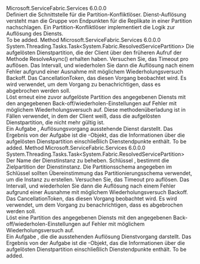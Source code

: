 <Type Name="IServicePartitionResolver" FullName="Microsoft.ServiceFabric.Services.Client.IServicePartitionResolver">
  <TypeSignature Language="C#" Value="public interface IServicePartitionResolver" />
  <TypeSignature Language="ILAsm" Value=".class public interface auto ansi abstract IServicePartitionResolver" />
  <TypeSignature Language="DocId" Value="T:Microsoft.ServiceFabric.Services.Client.IServicePartitionResolver" />
  <TypeSignature Language="VB.NET" Value="Public Interface IServicePartitionResolver" />
  <TypeSignature Language="F#" Value="type IServicePartitionResolver = interface" />
  <AssemblyInfo>
    <AssemblyName>Microsoft.ServiceFabric.Services</AssemblyName>
    <AssemblyVersion>6.0.0.0</AssemblyVersion>
  </AssemblyInfo>
  <Interfaces />
  <Docs>
    <summary>
      <para>
            Definiert die Schnittstelle für die Partition-Konfliktlöser.
            Dienst-Auflösung versteht man die Gruppe von Endpunkten für die Replikate in einer Partition nachschlagen. Ein Partition-Konfliktlöser implementiert die Logik zur Auflösung des Diensts.
            </para>
    </summary>
    <remarks>To be added.</remarks>
  </Docs>
  <Members>
    <Member MemberName="ResolveAsync">
      <MemberSignature Language="C#" Value="public System.Threading.Tasks.Task&lt;System.Fabric.ResolvedServicePartition&gt; ResolveAsync (System.Fabric.ResolvedServicePartition previousRsp, TimeSpan resolveTimeoutPerTry, TimeSpan maxRetryBackoffInterval, System.Threading.CancellationToken cancellationToken);" />
      <MemberSignature Language="ILAsm" Value=".method public hidebysig newslot virtual instance class System.Threading.Tasks.Task`1&lt;class System.Fabric.ResolvedServicePartition&gt; ResolveAsync(class System.Fabric.ResolvedServicePartition previousRsp, valuetype System.TimeSpan resolveTimeoutPerTry, valuetype System.TimeSpan maxRetryBackoffInterval, valuetype System.Threading.CancellationToken cancellationToken) cil managed" />
      <MemberSignature Language="DocId" Value="M:Microsoft.ServiceFabric.Services.Client.IServicePartitionResolver.ResolveAsync(System.Fabric.ResolvedServicePartition,System.TimeSpan,System.TimeSpan,System.Threading.CancellationToken)" />
      <MemberSignature Language="F#" Value="abstract member ResolveAsync : System.Fabric.ResolvedServicePartition * TimeSpan * TimeSpan * System.Threading.CancellationToken -&gt; System.Threading.Tasks.Task&lt;System.Fabric.ResolvedServicePartition&gt;" Usage="iServicePartitionResolver.ResolveAsync (previousRsp, resolveTimeoutPerTry, maxRetryBackoffInterval, cancellationToken)" />
      <MemberType>Method</MemberType>
      <AssemblyInfo>
        <AssemblyName>Microsoft.ServiceFabric.Services</AssemblyName>
        <AssemblyVersion>6.0.0.0</AssemblyVersion>
      </AssemblyInfo>
      <ReturnValue>
        <ReturnType>System.Threading.Tasks.Task&lt;System.Fabric.ResolvedServicePartition&gt;</ReturnType>
      </ReturnValue>
      <Parameters>
        <Parameter Name="previousRsp" Type="System.Fabric.ResolvedServicePartition" />
        <Parameter Name="resolveTimeoutPerTry" Type="System.TimeSpan" />
        <Parameter Name="maxRetryBackoffInterval" Type="System.TimeSpan" />
        <Parameter Name="cancellationToken" Type="System.Threading.CancellationToken" />
      </Parameters>
      <Docs>
        <param name="previousRsp">Die aufgelösten Dienstpartition, die der Client über den früheren Aufruf der Methode ResolveAsync() erhalten haben.</param>
        <param name="resolveTimeoutPerTry">Versuchen Sie, das Timeout pro auflösen.</param>
        <param name="maxRetryBackoffInterval">
            Das Intervall, und wiederholen Sie dann die Auflösung nach einem Fehler aufgrund einer Ausnahme mit möglichem Wiederholungsversuch Backoff.
            </param>
        <param name="cancellationToken">
          <para>
            Das CancellationToken, das diesen Vorgang beobachtet wird. Es wird verwendet, um dem Vorgang zu benachrichtigen, dass es abgebrochen werden soll.
            </para>
        </param>
        <summary>
          <para>
            Löst erneut eine zuvor aufgelöste Partition des angegebenen Diensts mit den angegebenen Back-off/wiederholen-Einstellungen auf Fehler mit möglichem Wiederholungsversuch auf. Diese methodenüberladung ist in Fällen verwendet, in dem der Client weiß, dass die aufgelösten Dienstpartition, die nicht mehr gültig ist.
            </para>
        </summary>
        <returns>
            Ein <see cref="T:System.Threading.Tasks.Task">Aufgabe</see> , Auflösungsvorgang ausstehende Dienst darstellt. Das Ergebnis von der Aufgabe ist die <see cref="T:System.Fabric.ResolvedServicePartition" /> -Objekt, das die Informationen über die aufgelösten Dienstpartition einschließlich Dienstendpunkte enthält.
            </returns>
        <remarks>To be added.</remarks>
      </Docs>
    </Member>
    <Member MemberName="ResolveAsync">
      <MemberSignature Language="C#" Value="public System.Threading.Tasks.Task&lt;System.Fabric.ResolvedServicePartition&gt; ResolveAsync (Uri serviceUri, Microsoft.ServiceFabric.Services.Client.ServicePartitionKey partitionKey, TimeSpan resolveTimeoutPerTry, TimeSpan maxRetryBackoffInterval, System.Threading.CancellationToken cancellationToken);" />
      <MemberSignature Language="ILAsm" Value=".method public hidebysig newslot virtual instance class System.Threading.Tasks.Task`1&lt;class System.Fabric.ResolvedServicePartition&gt; ResolveAsync(class System.Uri serviceUri, class Microsoft.ServiceFabric.Services.Client.ServicePartitionKey partitionKey, valuetype System.TimeSpan resolveTimeoutPerTry, valuetype System.TimeSpan maxRetryBackoffInterval, valuetype System.Threading.CancellationToken cancellationToken) cil managed" />
      <MemberSignature Language="DocId" Value="M:Microsoft.ServiceFabric.Services.Client.IServicePartitionResolver.ResolveAsync(System.Uri,Microsoft.ServiceFabric.Services.Client.ServicePartitionKey,System.TimeSpan,System.TimeSpan,System.Threading.CancellationToken)" />
      <MemberSignature Language="F#" Value="abstract member ResolveAsync : Uri * Microsoft.ServiceFabric.Services.Client.ServicePartitionKey * TimeSpan * TimeSpan * System.Threading.CancellationToken -&gt; System.Threading.Tasks.Task&lt;System.Fabric.ResolvedServicePartition&gt;" Usage="iServicePartitionResolver.ResolveAsync (serviceUri, partitionKey, resolveTimeoutPerTry, maxRetryBackoffInterval, cancellationToken)" />
      <MemberType>Method</MemberType>
      <AssemblyInfo>
        <AssemblyName>Microsoft.ServiceFabric.Services</AssemblyName>
        <AssemblyVersion>6.0.0.0</AssemblyVersion>
      </AssemblyInfo>
      <ReturnValue>
        <ReturnType>System.Threading.Tasks.Task&lt;System.Fabric.ResolvedServicePartition&gt;</ReturnType>
      </ReturnValue>
      <Parameters>
        <Parameter Name="serviceUri" Type="System.Uri" />
        <Parameter Name="partitionKey" Type="Microsoft.ServiceFabric.Services.Client.ServicePartitionKey" />
        <Parameter Name="resolveTimeoutPerTry" Type="System.TimeSpan" />
        <Parameter Name="maxRetryBackoffInterval" Type="System.TimeSpan" />
        <Parameter Name="cancellationToken" Type="System.Threading.CancellationToken" />
      </Parameters>
      <Docs>
        <param name="serviceUri">Der Name der Dienstinstanz zu beheben.</param>
        <param name="partitionKey">
          <para>
            <see cref="T:Microsoft.ServiceFabric.Services.Client.ServicePartitionKey">Schlüssel</see> , bestimmt die Zielpartition der Dienstinstanz. Die <see cref="T:System.Fabric.ServicePartitionKind">Partitionsschema</see> angegeben im Schlüssel sollten Übereinstimmung das Partitionierungsschema verwendet, um die Instanz zu erstellen.
            </para>
        </param>
        <param name="resolveTimeoutPerTry">Versuchen Sie, das Timeout pro auflösen.</param>
        <param name="maxRetryBackoffInterval">
            Das Intervall, und wiederholen Sie dann die Auflösung nach einem Fehler aufgrund einer Ausnahme mit möglichem Wiederholungsversuch Backoff.
            </param>
        <param name="cancellationToken">
          <para>
            Das CancellationToken, das diesen Vorgang beobachtet wird. Es wird verwendet, um dem Vorgang zu benachrichtigen, dass es abgebrochen werden soll.
            </para>
        </param>
        <summary>
            Löst eine Partition des angegebenen Diensts mit den angegebenen Back-off/wiederholen-Einstellungen auf Fehler mit möglichem Wiederholungsversuch auf.
            </summary>
        <returns>
            Ein <see cref="T:System.Threading.Tasks.Task">Aufgabe</see> , die die ausstehenden Auflösung Dienstvorgang darstellt. Das Ergebnis von der Aufgabe ist die <see cref="T:System.Fabric.ResolvedServicePartition" /> -Objekt, das die Informationen über die aufgelösten Dienstpartition einschließlich Dienstendpunkte enthält.
            </returns>
        <remarks>To be added.</remarks>
      </Docs>
    </Member>
  </Members>
</Type>
